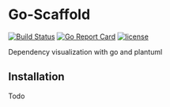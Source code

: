 # Go-Scaffold

[![Build Status](https://img.shields.io/travis/karriereat/go-scaffold.svg?style=flat-square)](https://travis-ci.org/karriereat/go-scaffold)
[![Go Report Card](https://goreportcard.com/badge/github.com/karriereat/go-scaffold?style=flat-square)](https://goreportcard.com/report/github.com/karriereat/go-scaffold)
[![license](https://img.shields.io/badge/license-Apache%202.0-brightgreen.svg?style=flat-square)](https://github.com/karriereat/go-scaffold/blob/master/LICENSE)

Dependency visualization with go and plantuml

## Installation

Todo
